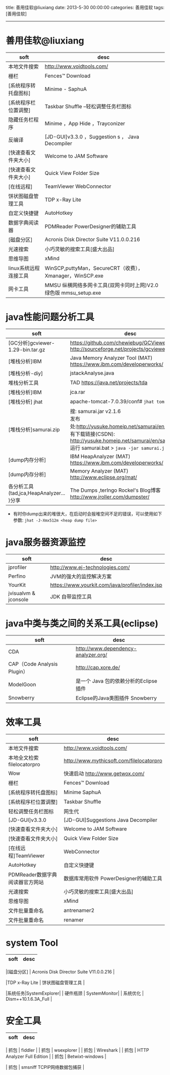 title: 善用佳软@liuxiang
date: 2013-5-30 00:00:00
categories: 善用佳软
tags: [善用佳软]


---

# 善用佳软@liuxiang

| soft | desc  |
| ------------ | ------------ |
| 本地文件搜索 | http://www.voidtools.com/ |
| 栅栏 | Fences&trade; Download |
| [系统程序转托盘图标] |Minime - SaphuA|
| [系统程序栏位置调整] |Taskbar Shuffle &ndash;轻松调整任务栏图标
| 隐藏任务栏程序 | Minime ，App Hide ，Trayconizer|
| 反编译 |[JD-GUI]v3.3.0 ，Suggestion s ， Java Decompiler|
| [快速查看文件夹大小] | Welcome to JAM Software|
| [快速查看文件夹大小] | Quick View Folder Size|
| [在线远程] | TeamViewer WebConnector|
| 饼状图磁盘管理工具 | TDP x-Ray Lite|
| 自定义快捷键 | AutoHotkey|
| 数据字典阅读器 | PDMReader  PowerDesigner的辅助工具|
| [磁盘分区] |Acronis Disk Director Suite V11.0.0.216|
| 光速搜索 | 小巧灵敏的搜索工具[盛大出品]|
| 思维导图 | xMind |
| linux系统远程连接工具 |WinSCP,puttyMan，SecureCRT（收费），Xmanager，WinSCP.exe|
| 网卡工具 | MMSU 纵横网络多网卡工具(双网卡同时上网)V2.0 绿色版 mmsu_setup.exe|


# java性能问题分析工具
| soft | desc |
| ------------ | ------------ |
|[GC分析]gcviewer-1.29-bin.tar.gz | https://github.com/chewiebug/GCViewer   http://sourceforge.net/projects/gcviewer/   |
| [堆栈分析]IBM |Java Memory Analyzer Tool (MAT) https://www.ibm.com/developerworks/|
| [堆栈分析-diy] |jstackAnalyse.java |
| 堆栈分析工具 |TAD https://java.net/projects/tda |
| [堆栈分析]IBM |jca.rar |
| [堆栈分析] jhat | apache-tomcat-7.0.39/conf# `jhat tomcat.bin` 
| [堆栈分析]samurai.zip | 搜: samurai.jar v2.1.6 <br>发布处:http://yusuke.homeip.net/samurai/en/index.html <br> 有下载链接(CSDN): http://yusuke.homeip.net/samurai/en/samurai.jar <br>运行 samurai.bat > `java -jar samurai.jar`|
| [dump内存分析] | IBM HeapAnalyzer (MAT) https://www.ibm.com/developerworks/ |
| [dump内存分析] | Memory Analyzer (MAT) http://www.eclipse.org/mat/
| 各分析工具(tad,jca,HeapAnalyzer... )分享 | The Dumps ,terIngo Rockel's Blog博客 http://www.jroller.com/dumpster/|


* 有时你dump出来的堆很大，在启动时会报堆空间不足的错误，可以使用如下参数:
 `jhat -J-Xmx512m <heap dump file>`

# java服务器资源监控
| soft | desc |
| ------------ | ------------ |
| jprofiler | http://www.ej-technologies.com/
| Perfino |JVM的强大的监控解决方案
| YourKit | https://www.yourkit.com/java/profiler/index.jsp
| jvisualvm & jconsole | JDK 自带监控工具

# java中类与类之间的关系工具(eclipse)

| soft | desc |
| ------------ | ------------ |
| CDA | http://www.dependency-analyzer.org/ |
| CAP（Code Analysis Plugin）| http://cap.xore.de/ |
| ModelGoon | 是一个 Java 包的依赖分析的Eclipse插件 |
| Snowberry |Eclipse的Java类图插件 Snowberry|

# 效率工具
| soft | desc |
| ------------ | ------------ |
| 本地文件搜索 | http://www.voidtools.com/ |
|  本地全文检索  filelocatorpro  |  http://www.mythicsoft.com/filelocatorpro   |
| Wow |  快速启动  http://www.getwox.com/ |
|栅栏 | Fences&trade; Download |
|[系统程序转托盘图标]| Minime SaphuA |
|[系统程序栏位置调整] |Taskbar Shuffle |
|轻松调整任务栏图标 | 网生代 |
|[JD-GUI]v3.3.0 |[JD-GUI]Suggestions Java Decompiler|
|[快速查看文件夹大小] | Welcome to JAM Software |
|[快速查看文件夹大小] | Quick View Folder Size |
|[在线远程]TeamViewer | WebConnector |
|AutoHotkey | 自定义快捷键 |
|PDMReader数据字典阅读器官方网站| 数据库常用软件 PowerDesigner的辅助工具 |
|光速搜索 |小巧灵敏的搜索工具[盛大出品]|
|思维导图 | xMind |
| 文件批量重命名  |  antrenamer2 |
| 文件批量重命名  |  renamer  |


#  system Tool
| soft | desc |
| ------------ | ------------ |

|[磁盘分区] | Acronis Disk Director Suite V11.0.0.216 |

|TDP x-Ray Lite | 饼状图磁盘管理工具 |

|系统任务|SystemExplorer|
| 硬件瓶颈 | SystemMonitor|
| 系统优化 | Dism++10.1.6.3A_Full |



# 安全工具

| soft | desc |
| ------------ | ------------ |

| 抓包 |  fiddler |
| 抓包 |  wsexplorer  |
| 抓包 |  Wireshark  |
| 抓包 |  HTTP Analyzer Full Edition  |
| 抓包 |  Betwixt-windows |

| 抓包 |  smsniff TCPIP网络数据包捕获 |



<!-- more -->
